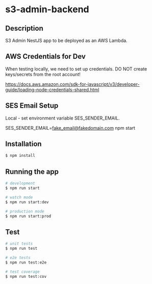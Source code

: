 # s3-admin-backend

## Description
S3 Admin NestJS app to be deployed as an AWS Lambda.


## AWS Credentials for Dev
When testing locally, we need to set up credentials.
DO NOT create keys/secrets from the root account!

https://docs.aws.amazon.com/sdk-for-javascript/v3/developer-guide/loading-node-credentials-shared.html


## SES Email Setup
Local - set environment variable SES_SENDER_EMAIL.

SES_SENDER_EMAIL=fake_email@fakedomain.com npm start

## Installation

```bash
$ npm install
```

## Running the app

```bash
# development
$ npm run start

# watch mode
$ npm run start:dev

# production mode
$ npm run start:prod
```

## Test

```bash
# unit tests
$ npm run test

# e2e tests
$ npm run test:e2e

# test coverage
$ npm run test:cov
```
